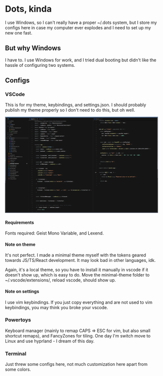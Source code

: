 # Dots, kinda

I use Windows, so I can't really have a proper ~/.dots system, but I store my configs here in case my computer ever explodes and I need to set up my new one fast.

## But why Windows

I have to. I use Windows for work, and I tried dual booting but didn't like the hassle of configuring two systems.

## Configs

### VSCode

This is for my theme, keybindings, and settings.json. I should probably publish my theme properly so I don't need to do this, but oh well.

![Theme Screenshot](./vscode/theme.png)

#### Requirements

Fonts required: Geist Mono Variable, and Lexend.

#### Note on theme

It's not perfect. I made a minimal theme myself with the tokens geared towards JS/TS/React development. It may look bad in other languages, idk.

Again, it's a local theme, so you have to install it manually in vscode if it doesn't show up, which is easy to do. Move the minimal-theme folder to ~/.vscode/extensions/, reload vscode, should show up.

#### Note on settings

I use vim keybindings. If you just copy everything and are not used to vim keybindings, you may think you broke your vscode.

### Powertoys

Keyboard manager (mainly to remap CAPS => ESC for vim, but also small shortcut remaps), and FancyZones for tiling. One day I'm switch move to Linux and use hyprland - I dream of this day.

### Terminal

Just threw some configs here, not much customization here apart from some colors.
